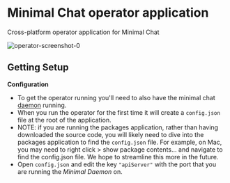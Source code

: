 # Minimal Chat operator application
Cross-platform operator application for Minimal Chat

![operator-screenshot-0](https://user-images.githubusercontent.com/563301/29819738-f25ad906-8c8f-11e7-96c3-785f1e0f95b8.png)


## Getting Setup

**Configuration**

- To get the operator running you'll need to also have the minimal chat [daemon](https://github.com/minimalchat/daemon) running.
- When you run the operator for the first time it will create a `config.json` file at the root of the application.
- NOTE: if you are running the packages application, rather than having downloaded the source code, you will likely need to dive into the packages application to find the `config.json` file. For example, on Mac, you may need to right click > show package contents... and navigate to find the config.json file. We hope to streamline this more in the future.
- Open `config.json` and edit the key `"apiServer"` with the port that you are running the _Minimal Daemon_ on.

